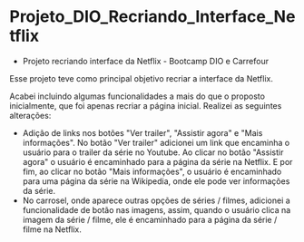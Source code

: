 # Projeto_DIO_Recriando_Interface_Netflix
 - Projeto recriando interface da Netflix - Bootcamp DIO e Carrefour

Esse projeto teve como principal objetivo recriar a interface da Netflix.

Acabei incluindo algumas funcionalidades a mais do que o proposto inicialmente, que foi apenas recriar a página inicial.
Realizei as seguintes alterações:
 - Adição de links nos botões "Ver trailer", "Assistir agora" e "Mais informações". No botão "Ver trailer" adicionei um link que encaminha o usuário para o trailer da série no Youtube. Ao clicar no botão "Assistir agora" o usuário é encaminhado para a página da série na Netflix. E por fim, ao clicar no botão "Mais informações", o usuário é encaminhado para uma página da série na Wikipedia, onde ele pode ver informações da série.
 - No carrosel, onde aparece outras opções de séries / filmes, adicionei a funcionalidade de botão nas imagens, assim, quando o usuário clica na imagem da série / filme, ele é encaminhado para a página da série / filme na Netflix.